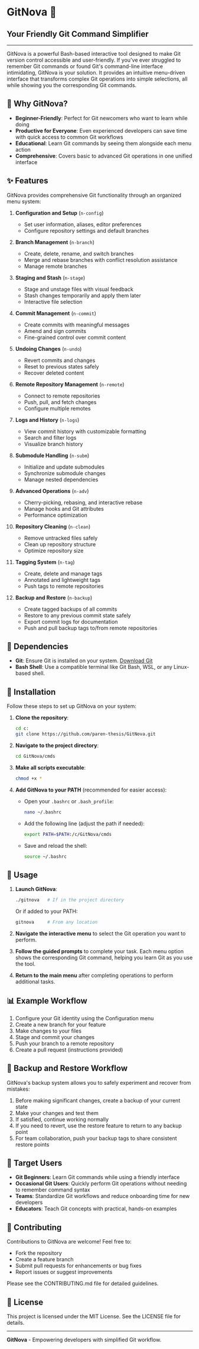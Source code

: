 # GitNova 🚀
## Your Friendly Git Command Simplifier

------

GitNova is a powerful Bash-based interactive tool designed to make Git version control accessible and user-friendly. If you've ever struggled to remember Git commands or found Git's command-line interface intimidating, GitNova is your solution. It provides an intuitive menu-driven interface that transforms complex Git operations into simple selections, all while showing you the corresponding Git commands.

## 🌟 Why GitNova?

- **Beginner-Friendly**: Perfect for Git newcomers who want to learn while doing
- **Productive for Everyone**: Even experienced developers can save time with quick access to common Git workflows
- **Educational**: Learn Git commands by seeing them alongside each menu action
- **Comprehensive**: Covers basic to advanced Git operations in one unified interface

## ✨ Features

GitNova provides comprehensive Git functionality through an organized menu system:

1. **Configuration and Setup** (`n-config`)
   - Set user information, aliases, editor preferences
   - Configure repository settings and default branches

2. **Branch Management** (`n-branch`)
   - Create, delete, rename, and switch branches
   - Merge and rebase branches with conflict resolution assistance
   - Manage remote branches

3. **Staging and Stash** (`n-stage`)
   - Stage and unstage files with visual feedback
   - Stash changes temporarily and apply them later
   - Interactive file selection

4. **Commit Management** (`n-commit`)
   - Create commits with meaningful messages
   - Amend and sign commits
   - Fine-grained control over commit content

5. **Undoing Changes** (`n-undo`)
   - Revert commits and changes
   - Reset to previous states safely
   - Recover deleted content

6. **Remote Repository Management** (`n-remote`)
   - Connect to remote repositories
   - Push, pull, and fetch changes
   - Configure multiple remotes

7. **Logs and History** (`n-logs`)
   - View commit history with customizable formatting
   - Search and filter logs
   - Visualize branch history

8. **Submodule Handling** (`n-subm`)
   - Initialize and update submodules
   - Synchronize submodule changes
   - Manage nested dependencies

9. **Advanced Operations** (`n-adv`)
   - Cherry-picking, rebasing, and interactive rebase
   - Manage hooks and Git attributes
   - Performance optimization

10. **Repository Cleaning** (`n-clean`)
    - Remove untracked files safely
    - Clean up repository structure
    - Optimize repository size

11. **Tagging System** (`n-tag`)
    - Create, delete and manage tags
    - Annotated and lightweight tags
    - Push tags to remote repositories

12. **Backup and Restore** (`n-backup`)
    - Create tagged backups of all commits
    - Restore to any previous commit state safely
    - Export commit logs for documentation
    - Push and pull backup tags to/from remote repositories

## 🧬 Dependencies

- **Git**: Ensure Git is installed on your system. [Download Git](https://git-scm.com/)
- **Bash Shell**: Use a compatible terminal like Git Bash, WSL, or any Linux-based shell.

## 💉 Installation

Follow these steps to set up GitNova on your system:

1. **Clone the repository**:
   ```bash
   cd c:
   git clone https://github.com/paren-thesis/GitNova.git
   ```

2. **Navigate to the project directory**:
   ```bash
   cd GitNova/cmds
   ```

3. **Make all scripts executable**:
   ```bash
   chmod +x *
   ```

4. **Add GitNova to your PATH** (recommended for easier access):
   - Open your `.bashrc` or `.bash_profile`:
     ```bash
     nano ~/.bashrc
     ```
   - Add the following line (adjust the path if needed):
     ```bash
     export PATH=$PATH:/c/GitNova/cmds
     ```
   - Save and reload the shell:
     ```bash
     source ~/.bashrc
     ```

## 🎲 Usage

1. **Launch GitNova**:
   ```bash
   ./gitnova   # If in the project directory
   ```
   Or if added to your PATH:
   ```bash
   gitnova     # From any location
   ```

2. **Navigate the interactive menu** to select the Git operation you want to perform.

3. **Follow the guided prompts** to complete your task. Each menu option shows the corresponding Git command, helping you learn Git as you use the tool.

4. **Return to the main menu** after completing operations to perform additional tasks.

## 📊 Example Workflow

1. Configure your Git identity using the Configuration menu
2. Create a new branch for your feature
3. Make changes to your files
4. Stage and commit your changes
5. Push your branch to a remote repository
6. Create a pull request (instructions provided)

## 🔄 Backup and Restore Workflow

GitNova's backup system allows you to safely experiment and recover from mistakes:

1. Before making significant changes, create a backup of your current state
2. Make your changes and test them
3. If satisfied, continue working normally
4. If you need to revert, use the restore feature to return to any backup point
5. For team collaboration, push your backup tags to share consistent restore points

## 👥 Target Users

- **Git Beginners**: Learn Git commands while using a friendly interface
- **Occasional Git Users**: Quickly perform Git operations without needing to remember command syntax
- **Teams**: Standardize Git workflows and reduce onboarding time for new developers
- **Educators**: Teach Git concepts with practical, hands-on examples

## 🤝 Contributing

Contributions to GitNova are welcome! Feel free to:

- Fork the repository
- Create a feature branch
- Submit pull requests for enhancements or bug fixes
- Report issues or suggest improvements

Please see the CONTRIBUTING.md file for detailed guidelines.

## 📜 License

This project is licensed under the MIT License. See the LICENSE file for details.

---

**GitNova** - Empowering developers with simplified Git workflow.
